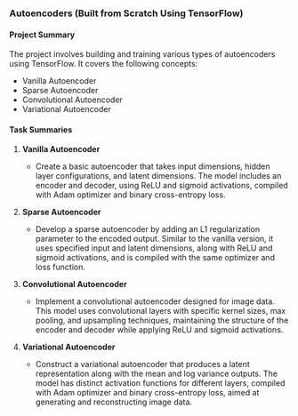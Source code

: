 ### Autoencoders (Built from Scratch Using TensorFlow)

#### Project Summary

The project involves building and training various types of autoencoders using TensorFlow. It covers the following concepts:

- Vanilla Autoencoder
- Sparse Autoencoder
- Convolutional Autoencoder
- Variational Autoencoder

#### Task Summaries

1. **Vanilla Autoencoder**
    - Create a basic autoencoder that takes input dimensions, hidden layer configurations, and latent dimensions. The model includes an encoder and decoder, using ReLU and sigmoid activations, compiled with Adam optimizer and binary cross-entropy loss.

2. **Sparse Autoencoder**
    - Develop a sparse autoencoder by adding an L1 regularization parameter to the encoded output. Similar to the vanilla version, it uses specified input and latent dimensions, along with ReLU and sigmoid activations, and is compiled with the same optimizer and loss function.

3. **Convolutional Autoencoder**
    - Implement a convolutional autoencoder designed for image data. This model uses convolutional layers with specific kernel sizes, max pooling, and upsampling techniques, maintaining the structure of the encoder and decoder while applying ReLU and sigmoid activations.

4. **Variational Autoencoder**
    - Construct a variational autoencoder that produces a latent representation along with the mean and log variance outputs. The model has distinct activation functions for different layers, compiled with Adam optimizer and binary cross-entropy loss, aimed at generating and reconstructing image data.
